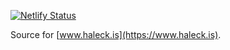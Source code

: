 [![Netlify Status](https://api.netlify.com/api/v1/badges/0f5c7d44-2506-4055-862f-ca2369c280c5/deploy-status)](https://app.netlify.com/sites/haleckis/deploys)

Source for [www.haleck.is](https://www.haleck.is).
